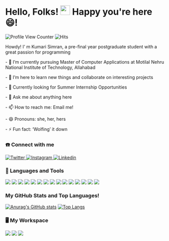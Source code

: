 # Hello, Folks! <img src="https://raw.githubusercontent.com/MartinHeinz/MartinHeinz/master/wave.gif" width="30px"> Happy you're here 😄!

![Profile View Counter](https://komarev.com/ghpvc/?username=simran045)  ![Hits](https://hitcounter.pythonanywhere.com/count/tag.svg?url=https://github.com/TabLayoutDemo)


<p> Howdy! I' m Kumari Simran, a pre-final year postgraduate student with a great passion for programming </p>
<p> - 🔭 I’m currently pursuing Master of Computer Applications at Motilal Nehru National Institute of Technology, Allahabad </p>
<p> - 🌱 I’m here to learn new things and collaborate on interesting projects </p>
<p> - 🤔 Currently looking for Summer Internship Opportunities </p> 
<p> - 💬 Ask me about anything here</p>
<p> - 📫 How to reach me: Email me! </p>
<p> - 😄 Pronouns: she, her, hers </p>
<p> - ⚡ Fun fact: ‘Wolfing’ it down </p>


### ☎️ Connect with me

<a href="https://twitter.com/nitiansimran/">
  <img
    alt="Twitter" src="https://img.shields.io/badge/Twitter-1DA1F2?logo=twitter&logoColor=white&style=flat-square"/>
</a>
<a href="https://www.instagram.com/simran_singh.0/">
  <img alt="Instagram" src="https://img.shields.io/badge/Instagram-E4405F?logo=instagram&logoColor=white&style=flat-square"/>
</a>
<a href="https://www.linkedin.com/in/the-simran/">
  <img alt="Linkedin" src="https://img.shields.io/badge/linkedin-0077B5?logo=linkedin&logoColor=white&style=flat-square"/>
</a> 

### 🔧 Languages and Tools

<img src="https://img.shields.io/badge/C-00599C?style=for-the-badge&logo=c&logoColor=white" />  <img src="https://img.shields.io/badge/C%2B%2B-00599C?style=for-the-badge&logo=c%2B%2B&logoColor=white" />  <img src="https://img.shields.io/badge/Java-ED8B00?style=for-the-badge&logo=java&logoColor=white" />  <img src="https://img.shields.io/badge/PHP-777BB4?style=for-the-badge&logo=php&logoColor=white" />  <img src="https://img.shields.io/badge/Shell_Script-121011?style=for-the-badge&logo=gnu-bash&logoColor=white" />  <img src="https://img.shields.io/badge/HTML5-E34F26?style=for-the-badge&logo=html5&logoColor=white" />  <img src="https://img.shields.io/badge/CSS3-1572B6?style=for-the-badge&logo=css3&logoColor=white" />  <img src="https://img.shields.io/badge/Bootstrap-563D7C?style=for-the-badge&logo=bootstrap&logoColor=white" />  <img src="https://img.shields.io/badge/MySQL-00000F?style=for-the-badge&logo=mysql&logoColor=white" />  <img src="https://img.shields.io/badge/Visual_Studio_Code-0078D4?style=for-the-badge&logo=visual%20studio%20code&logoColor=white" />  <img src="https://img.shields.io/badge/Microsoft_Word-2B579A?style=for-the-badge&logo=microsoft-word&logoColor=white" />  <img src="https://img.shields.io/badge/Microsoft_Excel-217346?style=for-the-badge&logo=microsoft-excel&logoColor=white" />  <img src="https://img.shields.io/badge/Microsoft_PowerPoint-B7472A?style=for-the-badge&logo=microsoft-powerpoint&logoColor=white" />  <img src="https://img.shields.io/badge/Microsoft_Access-A4373A?style=for-the-badge&logo=microsoft-access&logoColor=white" /> <img src="https://img.shields.io/badge/Git-F05032?style=for-the-badge&logo=git&logoColor=white" />

### My GitHub Stats and Top Languages!

[![Anurag's GitHub stats](https://github-readme-stats.vercel.app/api?username=simran045&show_icons=true&theme=radical)](https://github.com/anuraghazra/github-readme-stats)   [![Top Langs](https://github-readme-stats.vercel.app/api/top-langs/?username=simran045&theme=radical)](https://github.com/anuraghazra/github-readme-stats)

### 🖥 My Workspace

<img src="https://img.shields.io/badge/Windows-0078D6?style=for-the-badge&logo=windows&logoColor=white" />  <img src="https://img.shields.io/badge/Ubuntu-E95420?style=for-the-badge&logo=ubuntu&logoColor=white"/>  <img src="https://img.shields.io/badge/Kali_Linux-557C94?style=for-the-badge&logo=kali-linux&logoColor=white"/>  
<!--
**simran045/simran045** is a ✨ _special_ ✨ repository because its `README.md` (this file) appears on your GitHub profile.

Here are some ideas to get you started:

- 🔭 I’m currently working on ...
- 🌱 I’m currently learning ...
- 👯 I’m looking to collaborate on ...
- 🤔 I’m looking for help with ...
- 💬 Ask me about ...
- 📫 How to reach me: ...
- 😄 Pronouns: ...
- ⚡ Fun fact: ...
-->

